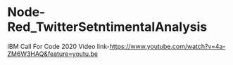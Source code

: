 # Node-Red_TwitterSetntimentalAnalysis

IBM Call For Code 2020
Video link-https://www.youtube.com/watch?v=4a-ZM6W3HAQ&feature=youtu.be
